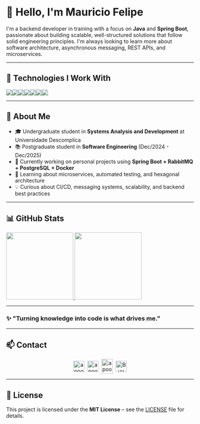 # 👋 Hello, I'm Mauricio Felipe

I'm a backend developer in training with a focus on **Java** and **Spring Boot**, passionate about building scalable, well-structured solutions that follow solid engineering principles. I'm always looking to learn more about software architecture, asynchronous messaging, REST APIs, and microservices.

---

## 🧰 Technologies I Work With

<div style="display: flex; flex-wrap: wrap;">
  <img src="https://img.shields.io/badge/Java-ED8B00?style=for-the-badge&logo=java&logoColor=white"/>
  <img src="https://img.shields.io/badge/Spring Boot-6DB33F?style=for-the-badge&logo=spring&logoColor=white"/>
  <img src="https://img.shields.io/badge/PostgreSQL-4169E1?style=for-the-badge&logo=postgresql&logoColor=white"/>
  <img src="https://img.shields.io/badge/RabbitMQ-FF6600?style=for-the-badge&logo=rabbitmq&logoColor=white"/>
  <img src="https://img.shields.io/badge/Docker-2496ED?style=for-the-badge&logo=docker&logoColor=white"/>
  <img src="https://img.shields.io/badge/Git-F05032?style=for-the-badge&logo=git&logoColor=white"/>
  <img src="https://img.shields.io/badge/GitHub-181717?style=for-the-badge&logo=github&logoColor=white"/>
</div>

---

## 🚀 About Me

- 🎓 Undergraduate student in **Systems Analysis and Development** at Universidade Descomplica  
- 📚 Postgraduate student in **Software Engineering** (Dec/2024 - Dec/2025)  
- 🔭 Currently working on personal projects using **Spring Boot + RabbitMQ + PostgreSQL + Docker**  
- 🌱 Learning about microservices, automated testing, and hexagonal architecture  
- 💡 Curious about CI/CD, messaging systems, scalability, and backend best practices

---

## 📊 GitHub Stats

<div>
<a href="https://github.com/PetruckioDev">
<img loading="lazy" height="180em" src="https://github-readme-stats.vercel.app/api/top-langs/?username=PetruckioDev&layout=compact&langs_count=7&theme=dracula"/>
<img loading="lazy" height="180em" src="https://github-readme-stats.vercel.app/api?username=PetruckioDev&show_icons=true&theme=dracula&include_all_commits=true&count_private=true"/>
</a>
</div>

---

### ✨ "Turning knowledge into code is what drives me."

---

## 📫 Contact

<p align="center">
<a href="https://x.com/petruckioDev" target="blank"><img align="center" src="https://cdn.jsdelivr.net/npm/simple-icons@3.0.1/icons/twitter.svg" alt="apoorv__tyagi" height="30" width="30" /></a>&nbsp;
<a href="https://linkedin.com/in/mauricioferreira-petruckiodev" target="blank"><img align="center" src="https://cdn.jsdelivr.net/npm/simple-icons@3.0.1/icons/linkedin.svg" alt="apoorvtyagi" height="30" width="30" /></a>&nbsp;
<a href="https://discord.com/channels/petruckio_dev" target="blank"><img align="center" src="https://cdn.jsdelivr.net/npm/simple-icons@3.0.1/icons/discord.svg" alt="apoorv#4040" height="40" width="30" /></a>&nbsp;
<a href="mauriciofpferreira@gmail.com"><img align="center" alt="Buy me a Coffee" width="30px" src="https://cdn.jsdelivr.net/npm/simple-icons@3.0.1/icons/gmail.svg" /></a>
</p>

---

## 📝 License

This project is licensed under the **MIT License** – see the [LICENSE](./LICENSE) file for details.
